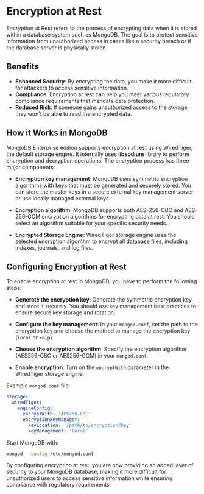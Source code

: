 # Encryption at Rest

Encryption at Rest refers to the process of encrypting data when it is stored within a database system such as MongoDB. The goal is to protect sensitive information from unauthorized access in cases like a security breach or if the database server is physically stolen.

## Benefits

- **Enhanced Security**: By encrypting the data, you make it more difficult for attackers to access sensitive information.
- **Compliance**: Encryption at rest can help you meet various regulatory compliance requirements that mandate data protection.
- **Reduced Risk**: If someone gains unauthorized access to the storage, they won't be able to read the encrypted data.

## How it Works in MongoDB

MongoDB Enterprise edition supports encryption at rest using WiredTiger, the default storage engine. It internally uses **libsodium** library to perform encryption and decryption operations. The encryption process has three major components:

- **Encryption key management**: MongoDB uses symmetric encryption algorithms with keys that must be generated and securely stored. You can store the master keys in a secure external key management server or use locally managed external keys.

- **Encryption algorithm**: MongoDB supports both AES-256-CBC and AES-256-GCM encryption algorithms for encrypting data at rest. You should select an algorithm suitable for your specific security needs.

- **Encrypted Storage Engine**: WiredTiger storage engine uses the selected encryption algorithm to encrypt all database files, including indexes, journals, and log files.

## Configuring Encryption at Rest

To enable encryption at rest in MongoDB, you have to perform the following steps:

- **Generate the encryption key**: Generate the symmetric encryption key and store it securely. You should use key management best practices to ensure secure key storage and rotation.

- **Configure the key management**: In your `mongod.conf`, set the path to the encryption key and choose the method to manage the encryption key (`local` or `kmip`).

- **Choose the encryption algorithm**: Specify the encryption algorithm (AES256-CBC or AES256-GCM) in your `mongod.conf`.

- **Enable encryption**: Turn on the `encryptWith` parameter in the WiredTiger storage engine.

Example `mongod.conf` file:

```yaml
storage:
  wiredTiger:
    engineConfig:
      encryptWith: 'AES256-CBC'
      encryptionKeyManager:
        keyLocation: '/path/to/encryption/key'
        keyManagement: 'local'
```

Start MongoDB with:

```bash
mongod --config /etc/mongod.conf
```

By configuring encryption at rest, you are now providing an added layer of security to your MongoDB database, making it more difficult for unauthorized users to access sensitive information while ensuring compliance with regulatory requirements.

